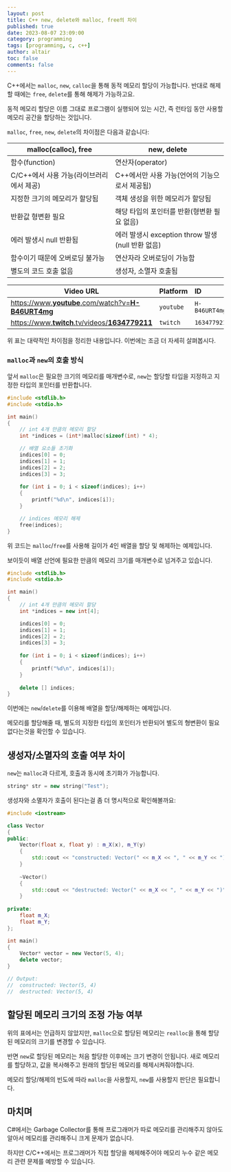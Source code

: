 ```yaml
---
layout: post
title: C++ new, delete와 malloc, free의 차이
published: true
date: 2023-08-07 23:09:00
category: programming
tags: [programming, c, c++]
author: altair
toc: false
comments: false
---
```


C++에서는 `malloc`, `new`, `calloc`을 통해 동적 메모리 할당이 가능합니다.
반대로 해제할 때에는 `free`, `delete`를 통해 해제가 가능하고요.

동적 메모리 할당은 이름 그대로 프로그램이 실행되어 있는 시간, 즉 런타임 동안 사용할 메모리 공간을 할당하는 것입니다.

`malloc`, `free`, `new`, `delete`의 차이점은 다음과 같습니다:

| malloc(calloc), free 	| new, delete 	|
|---	|---	|
| 함수(function) 	| 연산자(operator) 	|
| C/C++에서 사용 가능(라이브러리에서 제공) 	| C++에서만 사용 가능(언어의 기능으로서 제공됨) 	|
| 지정한 크기의 메모리가 할당됨 	| 객체 생성을 위한 메모리가 할당됨 	|
| 반환값 형변환 필요 	| 해당 타입의 포인터를 반환(형변환 필요 없음) 	|
| 에러 발생시 null 반환됨 	| 에러 발생시 exception throw 발생 (null 반환 없음) 	|
| 함수이기 때문에 오버로딩 불가능 	| 연산자라 오버로딩이 가능함 	|
| 별도의 코드 호출 없음 	| 생성자, 소멸자 호출됨 	|

| Video URL                                                                                          | Platform  | ID            |
|----------------------------------------------------------------------------------------------------|-----------|:--------------|
| [https://www.**youtube**.com/watch?v=**H-B46URT4mg**](https://www.youtube.com/watch?v=H-B46URT4mg) | `youtube` | `H-B46URT4mg` |
| [https://www.**twitch**.tv/videos/**1634779211**](https://www.twitch.tv/videos/1634779211)         | `twitch`  | `1634779211`  |

위 표는 대략적인 차이점을 정리한 내용입니다. 이번에는 조금 더 자세히 살펴봅시다.

### `malloc`과 `new`의 호출 방식

앞서 `malloc`은 필요한 크기의 메모리를 매개변수로, `new`는 할당할 타입을 지정하고 지정한 타입의 포인터를 반환합니다.

``` cpp
#include <stdlib.h>
#include <stdio.h>

int main()
{
    // int 4개 만큼의 메모리 할당
    int *indices = (int*)malloc(sizeof(int) * 4);

    // 배열 요소들 초기화
    indices[0] = 0;
    indices[1] = 1;
    indices[2] = 2;
    indices[3] = 3;
    
    for (int i = 0; i < sizeof(indices); i++)
    {
        printf("%d\n", indices[i]);
    }

    // indices 메모리 해제
    free(indices);
}
```

위 코드는 `malloc`/`free`를 사용해 길이가 4인 배열을 할당 및 해제하는 예제입니다.

보이듯이 배열 선언에 필요한 만큼의 메모리 크기를 매개변수로 넘겨주고 있습니다.

``` cpp
#include <stdlib.h>
#include <stdio.h>

int main()
{
    // int 4개 만큼의 메모리 할당
    int *indices = new int[4];

    indices[0] = 0;
    indices[1] = 1;
    indices[2] = 2;
    indices[3] = 3;
    
    for (int i = 0; i < sizeof(indices); i++)
    {
        printf("%d\n", indices[i]);
    }
    
    delete [] indices;
}
```

이번에는 `new`/`delete`를 이용해 배열을 할당/해제하는 예제입니다.

메모리를 할당해줄 때, 별도의 지정한 타입의 포인터가 반환되어 별도의 형변환이 필요없다는것을 확인할 수 있습니다.

## 생성자/소멸자의 호출 여부 차이

`new`는 `malloc`과 다르게, 호출과 동시에 초기화가 가능합니다.
``` cpp
string* str = new string("Test");
```

생성자와 소멸자가 호출이 된다는걸 좀 더 명시적으로 확인해볼까요:
``` cpp
#include <iostream>

class Vector
{
public:
    Vector(float x, float y) : m_X(x), m_Y(y)
    {
        std::cout << "constructed: Vector(" << m_X << ", " << m_Y << ")" << std::endl;
    }
    
    ~Vector()
    {
        std::cout << "destructed: Vector(" << m_X << ", " << m_Y << ")" << std::endl;
    }
    
private:
    float m_X;
    float m_Y;
};

int main()
{
    Vector* vector = new Vector(5, 4);
    delete vector;
}

// Output:
//  constructed: Vector(5, 4)
//  destructed: Vector(5, 4)
```

## 할당된 메모리 크기의 조정 가능 여부

위의 표에서는 언급하지 않았지만, `malloc`으로 할당된 메모리는 `realloc`을 통해 할당된 메모리의 크기를 변경할 수 있습니다.

반면 `new`로 할당된 메모리는 처음 할당한 이후에는 크기 변경이 안됩니다. 새로 메모리를 할당하고, 값을 복사해주고 원래의 할당된 메모리를 해제시켜줘야합니다.

메모리 할당/해제의 빈도에 따라 `malloc`을 사용할지, `new`를 사용할지 판단은 필요합니다.

## 마치며

C#에서는 Garbage Collector를 통해 프로그래머가 따로 메모리를 관리해주지 않아도 알아서 메모리를 관리해주니 크게 문제가 없습니다.

하지만 C/C++에서는 프로그래머가 직접 할당을 해제해주어야 메모리 누수 같은 메모리 관련 문제를 예방할 수 있습니다.
